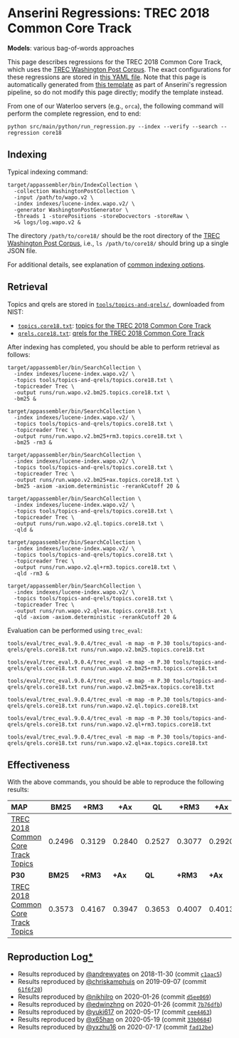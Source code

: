 # Anserini Regressions: TREC 2018 Common Core Track

**Models**: various bag-of-words approaches

This page describes regressions for the TREC 2018 Common Core Track, which uses the [TREC Washington Post Corpus](https://trec.nist.gov/data/wapost/).
The exact configurations for these regressions are stored in [this YAML file](../src/main/resources/regression/core18.yaml).
Note that this page is automatically generated from [this template](../src/main/resources/docgen/templates/core18.template) as part of Anserini's regression pipeline, so do not modify this page directly; modify the template instead.

From one of our Waterloo servers (e.g., `orca`), the following command will perform the complete regression, end to end:

```
python src/main/python/run_regression.py --index --verify --search --regression core18
```

## Indexing

Typical indexing command:

```
target/appassembler/bin/IndexCollection \
  -collection WashingtonPostCollection \
  -input /path/to/wapo.v2 \
  -index indexes/lucene-index.wapo.v2/ \
  -generator WashingtonPostGenerator \
  -threads 1 -storePositions -storeDocvectors -storeRaw \
  >& logs/log.wapo.v2 &
```

The directory `/path/to/core18/` should be the root directory of the [TREC Washington Post Corpus](https://trec.nist.gov/data/wapost/), i.e., `ls /path/to/core18/`
should bring up a single JSON file.

For additional details, see explanation of [common indexing options](common-indexing-options.md).

## Retrieval

Topics and qrels are stored in [`tools/topics-and-qrels/`](../tools/topics-and-qrels/), downloaded from NIST:

+ [`topics.core18.txt`](../tools/topics-and-qrels/topics.core18.txt): [topics for the TREC 2018 Common Core Track](https://trec.nist.gov/data/core/topics2018.txt)
+ [`qrels.core18.txt`](../tools/topics-and-qrels/qrels.core18.txt): [qrels for the TREC 2018 Common Core Track](https://trec.nist.gov/data/core/qrels2018.txt)

After indexing has completed, you should be able to perform retrieval as follows:

```
target/appassembler/bin/SearchCollection \
  -index indexes/lucene-index.wapo.v2/ \
  -topics tools/topics-and-qrels/topics.core18.txt \
  -topicreader Trec \
  -output runs/run.wapo.v2.bm25.topics.core18.txt \
  -bm25 &

target/appassembler/bin/SearchCollection \
  -index indexes/lucene-index.wapo.v2/ \
  -topics tools/topics-and-qrels/topics.core18.txt \
  -topicreader Trec \
  -output runs/run.wapo.v2.bm25+rm3.topics.core18.txt \
  -bm25 -rm3 &

target/appassembler/bin/SearchCollection \
  -index indexes/lucene-index.wapo.v2/ \
  -topics tools/topics-and-qrels/topics.core18.txt \
  -topicreader Trec \
  -output runs/run.wapo.v2.bm25+ax.topics.core18.txt \
  -bm25 -axiom -axiom.deterministic -rerankCutoff 20 &

target/appassembler/bin/SearchCollection \
  -index indexes/lucene-index.wapo.v2/ \
  -topics tools/topics-and-qrels/topics.core18.txt \
  -topicreader Trec \
  -output runs/run.wapo.v2.ql.topics.core18.txt \
  -qld &

target/appassembler/bin/SearchCollection \
  -index indexes/lucene-index.wapo.v2/ \
  -topics tools/topics-and-qrels/topics.core18.txt \
  -topicreader Trec \
  -output runs/run.wapo.v2.ql+rm3.topics.core18.txt \
  -qld -rm3 &

target/appassembler/bin/SearchCollection \
  -index indexes/lucene-index.wapo.v2/ \
  -topics tools/topics-and-qrels/topics.core18.txt \
  -topicreader Trec \
  -output runs/run.wapo.v2.ql+ax.topics.core18.txt \
  -qld -axiom -axiom.deterministic -rerankCutoff 20 &
```

Evaluation can be performed using `trec_eval`:

```
tools/eval/trec_eval.9.0.4/trec_eval -m map -m P.30 tools/topics-and-qrels/qrels.core18.txt runs/run.wapo.v2.bm25.topics.core18.txt

tools/eval/trec_eval.9.0.4/trec_eval -m map -m P.30 tools/topics-and-qrels/qrels.core18.txt runs/run.wapo.v2.bm25+rm3.topics.core18.txt

tools/eval/trec_eval.9.0.4/trec_eval -m map -m P.30 tools/topics-and-qrels/qrels.core18.txt runs/run.wapo.v2.bm25+ax.topics.core18.txt

tools/eval/trec_eval.9.0.4/trec_eval -m map -m P.30 tools/topics-and-qrels/qrels.core18.txt runs/run.wapo.v2.ql.topics.core18.txt

tools/eval/trec_eval.9.0.4/trec_eval -m map -m P.30 tools/topics-and-qrels/qrels.core18.txt runs/run.wapo.v2.ql+rm3.topics.core18.txt

tools/eval/trec_eval.9.0.4/trec_eval -m map -m P.30 tools/topics-and-qrels/qrels.core18.txt runs/run.wapo.v2.ql+ax.topics.core18.txt
```

## Effectiveness

With the above commands, you should be able to reproduce the following results:

| **MAP**                                                                                                      | **BM25**  | **+RM3**  | **+Ax**   | **QL**    | **+RM3**  | **+Ax**   |
|:-------------------------------------------------------------------------------------------------------------|-----------|-----------|-----------|-----------|-----------|-----------|
| [TREC 2018 Common Core Track Topics](https://github.com/castorini/anserini-tools/tree/master/topics-and-qrels/topics.core18.txt)| 0.2496    | 0.3129    | 0.2840    | 0.2527    | 0.3077    | 0.2920    |
| **P30**                                                                                                      | **BM25**  | **+RM3**  | **+Ax**   | **QL**    | **+RM3**  | **+Ax**   |
| [TREC 2018 Common Core Track Topics](https://github.com/castorini/anserini-tools/tree/master/topics-and-qrels/topics.core18.txt)| 0.3573    | 0.4167    | 0.3947    | 0.3653    | 0.4007    | 0.4013    |

## Reproduction Log[*](reproducibility.md)

+ Results reproduced by [@andrewyates](https://github.com/andrewyates) on 2018-11-30 (commit [`c1aac5`](https://github.com/castorini/Anserini/commit/c1aac5e353e2ab77db3e7106cb4c017a09ce0fe9))
+ Results reproduced by [@chriskamphuis](https://github.com/chriskamphuis) on 2019-09-07 (commit [`61f6f20`](https://github.com/castorini/anserini/commit/61f6f20ff6872484966ea1badcdcdcebf1eea852))
+ Results reproduced by [@nikhilro](https://github.com/nikhilro) on 2020-01-26 (commit [`d5ee069`](https://github.com/castorini/anserini/commit/d5ee069399e6a306d7685bda756c1f19db721156))
+ Results reproduced by [@edwinzhng](https://github.com/edwinzhng) on 2020-01-26 (commit [`7b76dfb`](https://github.com/castorini/anserini/commit/7b76dfbea7e0c01a3a5dc13e74f54852c780ec9b))
+ Results reproduced by [@yuki617](https://github.com/yuki617) on 2020-05-17 (commit [`cee4463`](https://github.com/castorini/anserini/commit/cee446338137415899436f0b2f2d738769745cde))
+ Results reproduced by [@x65han](https://github.com/x65han) on 2020-05-19 (commit [`33b0684`](https://github.com/castorini/anserini/commit/33b068437c4582067486e5fe79dfbecb8d4a145c))
+ Results reproduced by [@yxzhu16](https://github.com/yxzhu16) on 2020-07-17 (commit [`fad12be`](https://github.com/castorini/anserini/commit/fad12be2e37a075100707c3a674eb67bc0aa57ef))
